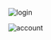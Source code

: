 ![login](https://user-images.githubusercontent.com/62944836/222136371-cfa55a85-c013-4822-91a3-745894f11d8e.png)

![account](https://user-images.githubusercontent.com/62944836/222136382-db711eb6-9404-412d-9a26-bcb03028d3db.png)